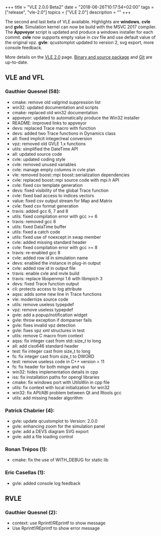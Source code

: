 +++
title = "VLE 2.0.0 Beta2"
date = "2018-06-26T10:17:54+02:00"
tags = ["release", "vle-2.0"]
topics = ["VLE 2.0"]
description = ""
+++

The second and last beta of VLE available. Highlights are **windows**, **cvle**
and **gvle**. Simulation kernel can now be build with the MSVC 2017 compiler.
The **Appveyor** script is updated and produce a windows installer for each
commit. **cvle** now supports empty value in csv file and use default value of
the original vpz. **gvle**: qcustomplot updated to version 2, svg export, more
console feedback.

More details on the [VLE 2.0](../../vle-20) page. [Binary and source package](../../download) and [Git](https://github.com/vle-forge/) are up-to-date.

## VLE and VFL

### Gauthier Quesnel (58):

- cmake: remove old valgrind suppression list
- win32: updated documentation and scripts
- cmake: replaced old win32 documentation
- appveyor: updated to automatically produce the Win32 installer
- README: improved links to appveyor
- devs: replaced Trace macro with function
- devs: added two Trace functions in Dynamics class
- all: fixed implicit integer/real conversion
- vpz: removed old GVLE 1.x functions
- utils: simplified the DateTime API
- all: updated source code
- cvle: updated coding style
- cvle: removed unused variables
- cvle: manage empty columns in cvle plan
- vle: removed boost::mpi boost::serialization dependencies
- cvle: replaced boost::mpi source code with mpi.h API
- cvle: fixed csv template generation
- devs: fixed visibility of the global Trace function
- cvle: fixed bad access to indices vectors
- value: fixed csv output stream for Map and Matrix
- cvle: fixed csv format generation
- travis: added gcc 6, 7 and 8
- utils: fixed compilation error with gcc >= 6
- travis: removed gcc 8
- utils: fixed DataTime buffer
- utils: fixed a catch code
- utils: fixed use of noexcept in swap member
- cvle: added missing standard header
- cvle: fixed compilation error with gcc >= 8
- travis: re-enabled gcc 8
- cvle: added row id in simulation name
- devs: enabled the instance in plug-in output
- cvle: added row id in output file
- travis: enable cvle and mvle build
- travis: replace libopenmpi 1.6 with libmpich 3
- devs: fixed Trace function output
- cli: protects access to log attribute
- aqss: adds some new line in Trace functions
- vle: modernize source code
- utils: remove useless typepdef
- vpz: remove useless typepdef
- gvle: add a popup/notification widget
- gvle: throw exception if domparser fails
- gvle: fixes invalid vpz detection
- gvle: fixes vpz xml structures in test
- utils: remove C macro from context
- aqss: fix integer cast from std::size_t to long
- all: add ciso646 standard header
- test: fix integer cast from size_t to long
- fs: fix integer cast from size_t to DWORD
- test: remove useless code in C++ version > 11
- fs: fix header for both mingw and vs
- win32: hides implementation details in cpp
- iss: fix installation paths for opengl libraries
- cmake: fix windows port with UtilsWin in cpp file
- utils: fix context with local initialization for win32
- win32: fix API/ABI problem between Qt and Rtools gcc
- utils: add missing header algorithm

### Patrick Chabrier (4):

- gvle: update qcustomplot to Version: 2.0.0
- gvle: enhancing zoom for the simulation panel
- gvle: add a DEVS diagram SVG export
- gvle: add a file loading control

### Ronan Trépos (1):

- cmake: fix the use of WITH_DEBUG for static lib

### Eric Casellas (1):

- gvle: added console log feedback

## RVLE

### Gauthier Quesnel (2):

- context: use Rprintf/REprintf to show message
- Use Rprintf/REprintf to show error message
